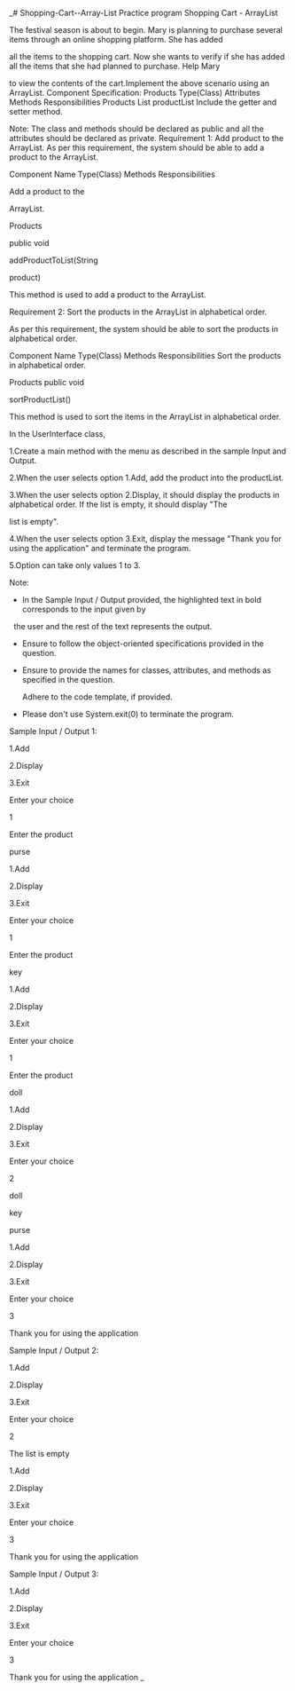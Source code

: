 _# Shopping-Cart--Array-List
Practice program Shopping Cart - ArrayList

The festival season is about to begin. Mary is planning to purchase several items through an online shopping platform. She has added

all the items to the shopping cart. Now she wants to verify if she has added all the items that she had planned to purchase. Help Mary

to view the contents of the cart.Implement the above scenario using an ArrayList. Component Specification: Products Type(Class) Attributes Methods Responsibilities Products List<String> productList Include the getter and setter method.

Note: The class and methods should be declared as public and all the attributes should be declared as private.
Requirement 1: Add product to the ArrayList.
As per this requirement, the system should be able to add a product to the ArrayList.

Component Name Type(Class) Methods Responsibilities

Add a product to the

ArrayList.

Products

public void

addProductToList(String

product)

This method is used to add a product to the ArrayList.

Requirement 2: Sort the products in the ArrayList in alphabetical order.

As per this requirement, the system should be able to sort the products in alphabetical order.

Component  Name Type(Class) Methods Responsibilities Sort the products in alphabetical order.

Products public void

sortProductList()

This method is used to sort the items in the ArrayList in alphabetical order.

In the UserInterface class,

1.Create a main method with the menu as described in the sample Input and Output.

2.When the user selects option 1.Add, add the product into the productList.

3.When the user selects option 2.Display, it should display the products in alphabetical order. If the list is empty, it should display "The

list is empty".

4.When the user selects option 3.Exit, display the message "Thank you for using the application" and terminate the program.

5.Option can take only values 1 to 3.

Note:

- In the Sample Input / Output provided, the highlighted text in bold corresponds to the input given by   

  the user and the rest of the text represents the output.

- Ensure to follow the object-oriented specifications provided in the question.

- Ensure to provide the names for classes, attributes, and methods as specified in the question.

  Adhere to the code template, if provided.

- Please don't use System.exit(0) to terminate the program.

Sample Input / Output 1:

1.Add

2.Display

3.Exit

Enter your choice

1

Enter the product

purse

1.Add

2.Display

3.Exit

Enter your choice

1

Enter the product

key

1.Add

2.Display

3.Exit

Enter your choice

1

Enter the product

doll

1.Add

2.Display

3.Exit

Enter your choice

2

doll

key

purse

1.Add

2.Display

3.Exit

Enter your choice

3

Thank you for using the application

Sample Input / Output 2:

1.Add

2.Display

3.Exit

Enter your choice

2

The list is empty

1.Add

2.Display

3.Exit

Enter your choice

3

Thank you for using the application

Sample Input / Output 3:

1.Add

2.Display

3.Exit

Enter your choice

3

Thank you for using the application
_
